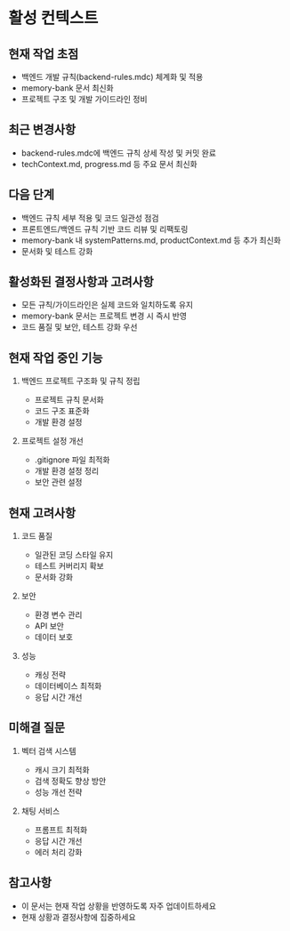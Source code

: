 # 활성 컨텍스트

## 현재 작업 초점
- 백엔드 개발 규칙(backend-rules.mdc) 체계화 및 적용
- memory-bank 문서 최신화
- 프로젝트 구조 및 개발 가이드라인 정비

## 최근 변경사항
- backend-rules.mdc에 백엔드 규칙 상세 작성 및 커밋 완료
- techContext.md, progress.md 등 주요 문서 최신화

## 다음 단계
- 백엔드 규칙 세부 적용 및 코드 일관성 점검
- 프론트엔드/백엔드 규칙 기반 코드 리뷰 및 리팩토링
- memory-bank 내 systemPatterns.md, productContext.md 등 추가 최신화
- 문서화 및 테스트 강화

## 활성화된 결정사항과 고려사항
- 모든 규칙/가이드라인은 실제 코드와 일치하도록 유지
- memory-bank 문서는 프로젝트 변경 시 즉시 반영
- 코드 품질 및 보안, 테스트 강화 우선

## 현재 작업 중인 기능

1. 백엔드 프로젝트 구조화 및 규칙 정립
   - 프로젝트 규칙 문서화
   - 코드 구조 표준화
   - 개발 환경 설정

2. 프로젝트 설정 개선
   - .gitignore 파일 최적화
   - 개발 환경 설정 정리
   - 보안 관련 설정

## 현재 고려사항

1. 코드 품질
   - 일관된 코딩 스타일 유지
   - 테스트 커버리지 확보
   - 문서화 강화

2. 보안
   - 환경 변수 관리
   - API 보안
   - 데이터 보호

3. 성능
   - 캐싱 전략
   - 데이터베이스 최적화
   - 응답 시간 개선

## 미해결 질문

1. 벡터 검색 시스템
   - 캐시 크기 최적화
   - 검색 정확도 향상 방안
   - 성능 개선 전략

2. 채팅 서비스
   - 프롬프트 최적화
   - 응답 시간 개선
   - 에러 처리 강화

## 참고사항
- 이 문서는 현재 작업 상황을 반영하도록 자주 업데이트하세요
- 현재 상황과 결정사항에 집중하세요 